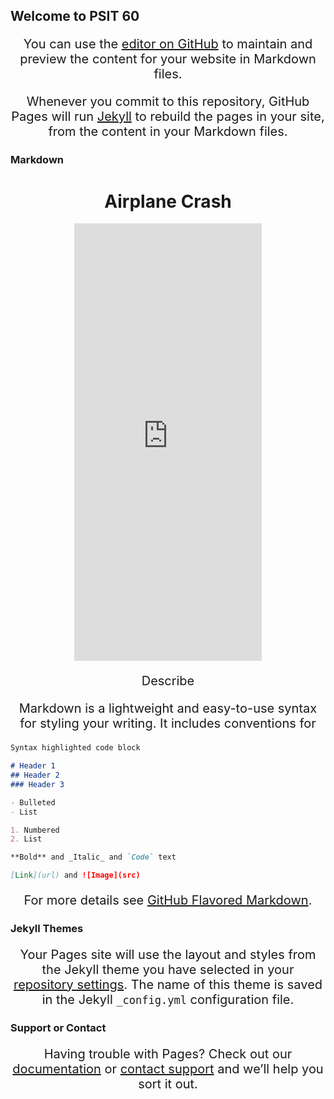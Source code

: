 ## Welcome to PSIT 60

You can use the [editor on GitHub](https://github.com/158Alfetta/158Alfetta.github.io/edit/master/index.md) to maintain and preview the content for your website in Markdown files.

Whenever you commit to this repository, GitHub Pages will run [Jekyll](https://jekyllrb.com/) to rebuild the pages in your site, from the content in your Markdown files.

### Markdown

<!DOCTYPE html>
<html>
  <head>
    <!-- ... -->
   <style type="text/css">
   	p{
   		font-size: 20px;
   		text-align: center;
   	}
   </style>
  </head>
  <body>
  	<h1 align="center">Airplane Crash</h1>
  	<center>
    <figure >
      <embed type="image/svg+xml" src="https://cdn.rawgit.com/158Alfetta/5b7c9f176eef2cddcb51d2a8bc0d68fc/raw/b2139d5df17f864b85421e98a399860417e5837a/maps.svg" weight='1000' height="700" />
    </figure>
	</center>	
    <p>Describe</p>	
  </body>
</html>


Markdown is a lightweight and easy-to-use syntax for styling your writing. It includes conventions for

```markdown
Syntax highlighted code block

# Header 1
## Header 2
### Header 3

- Bulleted
- List

1. Numbered
2. List

**Bold** and _Italic_ and `Code` text

[Link](url) and ![Image](src)
```

For more details see [GitHub Flavored Markdown](https://guides.github.com/features/mastering-markdown/).

### Jekyll Themes

Your Pages site will use the layout and styles from the Jekyll theme you have selected in your [repository settings](https://github.com/158Alfetta/158Alfetta.github.io/settings). The name of this theme is saved in the Jekyll `_config.yml` configuration file.

### Support or Contact

Having trouble with Pages? Check out our [documentation](https://help.github.com/categories/github-pages-basics/) or [contact support](https://github.com/contact) and we’ll help you sort it out.
